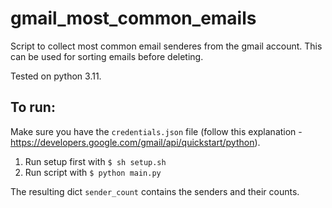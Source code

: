 # gmail_most_common_emails
Script to collect most common email senderes from the gmail account. This can be used for sorting emails before deleting.

Tested on python 3.11.

## To run:

Make sure you have the `credentials.json` file (follow this explanation - https://developers.google.com/gmail/api/quickstart/python).

1. Run setup first with `$ sh setup.sh`
2. Run script with `$ python main.py`

The resulting dict `sender_count` contains the senders and their counts.

